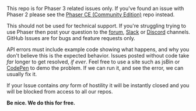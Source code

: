 This repo is for Phaser 3 related issues only. If you've found an issue with Phaser 2 please see the [Phaser CE (Community Edition)](https://github.com/photonstorm/phaser-ce) repo instead.

This should not be used for technical support. If you're struggling trying to use Phaser then post your question to the [forum](http://www.html5gamedevs.com/forum/33-phaser-3/), [Slack](https://phaser.io/community/slack) or [Discord](https://phaser.io/community/discord) channels. GitHub Issues are for bugs and feature requests only.

API errors must include example code showing what happens, and why you don't believe this is the expected behavior. Issues posted without code take _far_ longer to get resolved, _if ever_. Feel free to use a site such as jsBin or [CodePen](https://codepen.io/pen?template=YeEWom) to demo the problem. If we can run it, and see the error, we can usually fix it.

If your Issue contains _any_ form of hostility it will be instantly closed and you will be blocked from access to all our repos.

**Be nice. We do this for free.**
